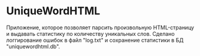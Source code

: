 # UniqueWordHTML
Приложение, которое позволяет парсить произвольную HTML-страницу и выдавать статистику по количеству уникальных слов.
Сделано логгирование ошибок в файл "log.txt" и сохранение статистики в БД "uniquewordhtml.db".

